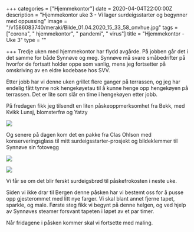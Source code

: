 +++
categories = ["Hjemmekontor"]
date = 2020-04-04T22:00:00Z
description = "Hjemmekontor uke 3 - Vi lager surdeigsstarter og begynner med oppussing"
image = "/v1586083740/meraki/Bilde_01.04.2020_15_33_58_onvhue.jpg"
tags = ["corona", " hjemmekontor", " pandemi", " virus"]
title = "Hjemmekontor - Uke 3"
type = ""

+++
Tredje uken med hjemmekontor har flydd avgårde. På jobben går det i det samme for både Synnøve og meg. Synnøve må svare småbedrifter på hvorfor de fortsatt holder oppe som vanlig, mens jeg fortsetter på omskriving av en eldre kodebase hos SVV. 

Etter jobb har vi denne uken grillet flere ganger på terrassen, og jeg har endelig fått tynne nok hengekøyetau til å kunne henge opp hengekøyen på terrassen. Det er lite som slår en time i hengekøyen etter jobb.

På fredagen fikk jeg tilsendt en liten påskeoppmerksomhet fra Bekk, med Kvikk Lunsj, blomsterfrø og Yatzy

![](https://res.cloudinary.com/meraki-images/image/upload/w_650,q_auto,f_auto/v1586084256/meraki/Bilde_03.04.2020_15_42_25_gj8fec.jpg)

Og senere på dagen kom det en pakke fra Clas Ohlson med konserveringsglass til mitt surdeigsstarter-prosjekt og bildeklemmer til Synnøve sin fotovegg

![](https://res.cloudinary.com/meraki-images/image/upload/w_650,q_auto,f_auto/v1586084301/meraki/IMG_1499_mlj3ga.jpg)

![](https://res.cloudinary.com/meraki-images/image/upload/w_650,q_auto,f_auto/v1586084192/meraki/DA91E80A-82EB-49C0-A140-87B4C989496B_p9neqf.jpg)

Vi får se om det blir ferskt surdeigsbrød til påskefrokosten i neste uke.

Siden vi ikke drar til Bergen denne påsken har vi bestemt oss for å pusse opp gjesterommet med litt nye farger. Vi skal blant annet fjerne tapet, sparkle, og male. Første steg fikk vi begynt på denne helgen, og ved hjelp av Synnøves steamer forsvant tapeten i løpet av et par timer.

Når fridagene i påsken kommer skal vi fortsette med maling.